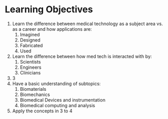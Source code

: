 # Learning Objectives
1. Learn the difference between medical technology as a subject area vs. as a career and how applications are:
	1. Imagined
	2. Designed
	3. Fabricated
	4. Used
2. Learn the difference between how med tech is interacted with by:
	1. Scientists
	2. Engineers
	3. Clinicians
3. 3
4. Have a basic understanding of subtopics:
	1. Biomaterials
	2. Biomechanics
	3. Biomedical Devices and instrumentation
	4. Biomedical computing and analysis
5. Apply the concepts in 3 to  4